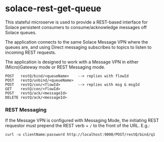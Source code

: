 # solace-rest-get-queue

This stateful microserve is used to provide a REST-based interface for Solace persistent consumers to consume/acknowledge messages off Solace queues.

The application connects to the same Solace Message VPN where the queues are, and using Direct messaging subscribes to topics to listen to incoming REST requests.

The application is designed to work with a Message VPN in either (Micro)Gateway mode or REST Messaging mode.


```
POST   restQ/bind/<queueName>    --> replies with flowId
POST   restQ/unbind/<queueName>
POST   restQ/con/<flowId>        --> replies with msg & msgId
GET    restQ/con/<flowId>
POST   restQ/ack/<messageId>
DELETE restQ/ack/<messageId>
```

### REST Messaging

If the Message VPN is configured with Messaging Mode, the initiating REST requestor must prepend the REST verb + `/` to the front of the URL.  E.g.:
```
curl -u clientName:password http://localhost:9000/POST/restQ/bind/q1
```

